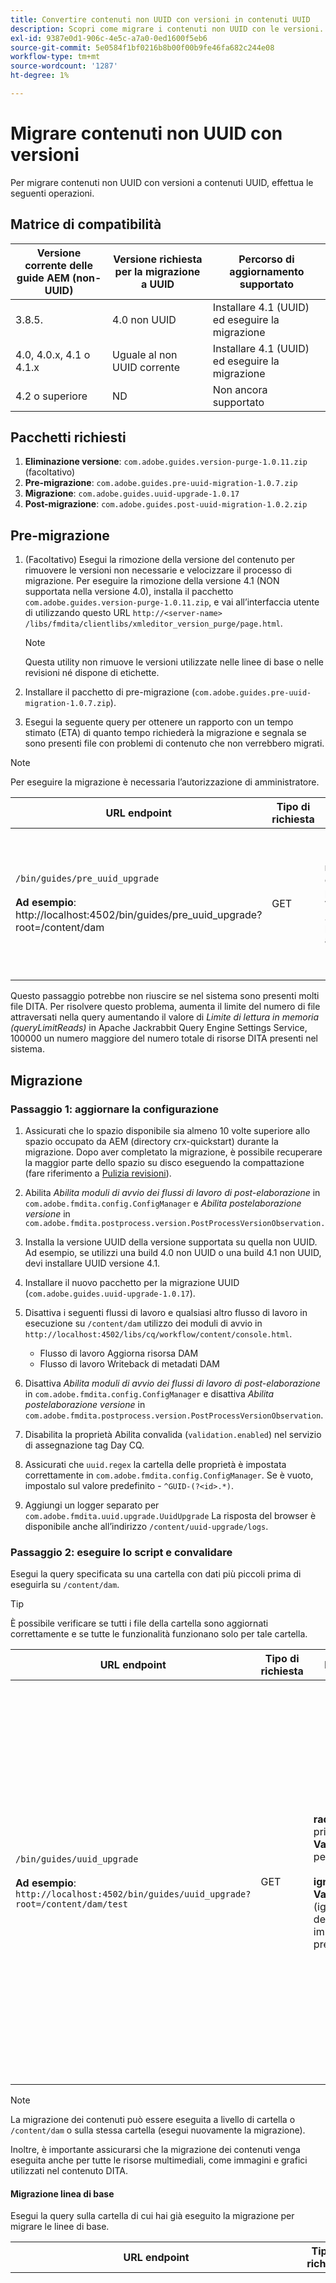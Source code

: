 ```yaml
---
title: Convertire contenuti non UUID con versioni in contenuti UUID
description: Scopri come migrare i contenuti non UUID con le versioni.
exl-id: 9387e0d1-906c-4e5c-a7a0-0ed1600f5eb6
source-git-commit: 5e0584f1bf0216b8b00f00b9fe46fa682c244e08
workflow-type: tm+mt
source-wordcount: '1287'
ht-degree: 1%

---
```


# Migrare contenuti non UUID con versioni

Per migrare contenuti non UUID con versioni a contenuti UUID, effettua le seguenti operazioni.

## Matrice di compatibilità

| Versione corrente delle guide AEM (non-UUID) | Versione richiesta per la migrazione a UUID | Percorso di aggiornamento supportato |
|---|---|---|
| 3.8.5. | 4.0 non UUID | Installare 4.1 (UUID) ed eseguire la migrazione |
| 4.0, 4.0.x, 4.1 o 4.1.x | Uguale al non UUID corrente | Installare 4.1 (UUID) ed eseguire la migrazione |
| 4.2 o superiore | ND | Non ancora supportato |

## Pacchetti richiesti

1. **Eliminazione versione**: `com.adobe.guides.version-purge-1.0.11.zip` (facoltativo)
1. **Pre-migrazione**: `com.adobe.guides.pre-uuid-migration-1.0.7.zip`
1. **Migrazione**: `com.adobe.guides.uuid-upgrade-1.0.17`
1. **Post-migrazione**: `com.adobe.guides.post-uuid-migration-1.0.2.zip`


## Pre-migrazione

1. (Facoltativo) Esegui la rimozione della versione del contenuto per rimuovere le versioni non necessarie e velocizzare il processo di migrazione. Per eseguire la rimozione della versione 4.1 (NON supportata nella versione 4.0), installa il pacchetto `com.adobe.guides.version-purge-1.0.11.zip`, e vai all’interfaccia utente di utilizzando questo URL `http://<server-name> /libs/fmdita/clientlibs/xmleditor_version_purge/page.html`.

   >[!NOTE]
   >
   >Questa utility non rimuove le versioni utilizzate nelle linee di base o nelle revisioni né dispone di etichette.
1. Installare il pacchetto di pre-migrazione (`com.adobe.guides.pre-uuid-migration-1.0.7.zip`).

1. Esegui la seguente query per ottenere un rapporto con un tempo stimato (ETA) di quanto tempo richiederà la migrazione e segnala se sono presenti file con problemi di contenuto che non verrebbero migrati.

>[!NOTE]
>
>Per eseguire la migrazione è necessaria l’autorizzazione di amministratore.


| URL endpoint | Tipo di richiesta | Parametro query | Risultati previsti |
|---|---|---|---|
| `/bin/guides/pre_uuid_upgrade` <br> <br>**Ad esempio**: http://localhost:4502/bin/guides/pre_uuid_upgrade?root=/content/dam | GET | **radice**: cartella principale<br> **Valore**: `/content/dam` per l’intero archivio. | Verrà creato un report di pre-migrazione (.csv) che elenca il numero di file, le versioni totali e gli errori. <br><br> **Output di esempio**:<br>RootFolder: /content/dam <br>File totali: 2697 <br>Versioni totali: 10380 <br>Numero di file con errori: 28 <br>Un rapporto dettagliato sarà disponibile tramite AEM CRX all’indirizzo `/content/uuid-pgrade/UuidMigrationReport_1688400131039.csv` |

Questo passaggio potrebbe non riuscire se nel sistema sono presenti molti file DITA. Per risolvere questo problema, aumenta il limite del numero di file attraversati nella query aumentando il valore di *Limite di lettura in memoria (queryLimitReads)* in Apache Jackrabbit Query Engine Settings Service, 100000 un numero maggiore del numero totale di risorse DITA presenti nel sistema.

## Migrazione

### Passaggio 1: aggiornare la configurazione

1. Assicurati che lo spazio disponibile sia almeno 10 volte superiore allo spazio occupato da AEM (directory crx-quickstart) durante la migrazione. Dopo aver completato la migrazione, è possibile recuperare la maggior parte dello spazio su disco eseguendo la compattazione (fare riferimento a [Pulizia revisioni](https://experienceleague.adobe.com/docs/experience-manager-65/deploying/deploying/revision-cleanup.html?lang=en)).

1. Abilita *Abilita moduli di avvio dei flussi di lavoro di post-elaborazione* in `com.adobe.fmdita.config.ConfigManager` e *Abilita postelaborazione versione* in `com.adobe.fmdita.postprocess.version.PostProcessVersionObservation.`

1. Installa la versione UUID della versione supportata su quella non UUID. Ad esempio, se utilizzi una build 4.0 non UUID o una build 4.1 non UUID, devi installare UUID versione 4.1.

1. Installare il nuovo pacchetto per la migrazione UUID (`com.adobe.guides.uuid-upgrade-1.0.17`).

1. Disattiva i seguenti flussi di lavoro e qualsiasi altro flusso di lavoro in esecuzione su `/content/dam` utilizzo dei moduli di avvio in `http://localhost:4502/libs/cq/workflow/content/console.html`.

   * Flusso di lavoro Aggiorna risorsa DAM
   * Flusso di lavoro Writeback di metadati DAM

1. Disattiva *Abilita moduli di avvio dei flussi di lavoro di post-elaborazione* in `com.adobe.fmdita.config.ConfigManager` e disattiva *Abilita postelaborazione versione* in `com.adobe.fmdita.postprocess.version.PostProcessVersionObservation`.

1. Disabilita la proprietà Abilita convalida (`validation.enabled`) nel servizio di assegnazione tag Day CQ.

1. Assicurati che `uuid.regex` la cartella delle proprietà è impostata correttamente in `com.adobe.fmdita.config.ConfigManager`. Se è vuoto, impostalo sul valore predefinito - `^GUID-(?<id>.*)`.
1. Aggiungi un logger separato per `com.adobe.fmdita.uuid.upgrade.UuidUpgrade` La risposta del browser è disponibile anche all’indirizzo `/content/uuid-upgrade/logs`.

### Passaggio 2: eseguire lo script e convalidare

Esegui la query specificata su una cartella con dati più piccoli prima di eseguirla su `/content/dam`.

>[!TIP]
>
>È possibile verificare se tutti i file della cartella sono aggiornati correttamente e se tutte le funzionalità funzionano solo per tale cartella.

| URL endpoint | Tipo di richiesta | Parametro query | Risultati previsti |
|---|---|---|---|
| `/bin/guides/uuid_upgrade`<br><br> **Ad esempio**: `http://localhost:4502/bin/guides/uuid_upgrade?root=/content/dam/test` | GET | **radice**: cartella principale <br>**Valore**: /content/dam per l’intero archivio.<br><br>**ignoreImageVersions**<br> **Valore**: true/false (ignora l’elaborazione delle versioni delle immagini. Il valore predefinito è false) | Rapporto di migrazione con elenco dei file migrati correttamente, aggiornamento non riuscito, aggiornamento con errori e tempo totale impiegato. <br><br> **Output di esempio**: <br> [INFO] Elenco dei file non riuscito:0 <br>[INFO] No. di file aggiornati correttamente: 2241 <br>[INFO] No. di file aggiornati con errori: 28 <br>[INFO] No. aggiornamento di file non riuscito: 0 <br> [INFO] Tempo totale impiegato: 0:37:03,131 |

>[!NOTE]
>
> La migrazione dei contenuti può essere eseguita a livello di cartella o `/content/dam` o sulla stessa cartella (esegui nuovamente la migrazione).

Inoltre, è importante assicurarsi che la migrazione dei contenuti venga eseguita anche per tutte le risorse multimediali, come immagini e grafici utilizzati nel contenuto DITA.

#### Migrazione linea di base

Esegui la query sulla cartella di cui hai già eseguito la migrazione per migrare le linee di base.

| URL endpoint | Tipo di richiesta | Parametro query | Risultati previsti |
|---|---|---|---|
| `/bin/guides/baseline_uuid_upgrade`<br><br> **Ad esempio**: ` http://localhost:4502/bin/guides/baseline_uuid_upgrade?root=/content/dam/test` | GET | **radice**: cartella principale <br> **Valore**: /content/dam per l’intero archivio. <br><br> **ignoreImageVersions**<br> **Valore**: true/false <br>(Ignora l&#39;elaborazione delle versioni delle immagini. Il valore predefinito è false) <br><br> **doReviews** <br> **Valore**: true/false <br> (Se le recensioni devono essere aggiornate o meno. Il valore predefinito è false.) Rapporto di migrazione con elenco dei file migrati correttamente, aggiornamento non riuscito, aggiornamento con errori e tempo totale impiegato. <br> <br> **Output di esempio**:<br>[INFO] Elenco dei file non riuscito <br> [INFO] No. di file aggiornati correttamente 2241<br> [INFO] No. di file aggiornati con errori 28<br>[INFO] No. impossibile aggiornare 0<br>[INFO] Tempo totale impiegato: 0:37:03,131 |


### Passaggio 3: ripristinare la configurazione

Una volta completata la migrazione del server, abilita la post-elaborazione, l’assegnazione di tag e i seguenti flussi di lavoro (inclusi tutti gli altri flussi di lavoro inizialmente disabilitati durante la migrazione) per continuare a lavorare sul server.

* Flusso di lavoro Aggiorna risorsa DAM
* Flusso di lavoro per metadati DAM

>[!NOTE]
>
>Se alcuni file non vengono elaborati o danneggiati prima della migrazione, verrebbero danneggiati prima della migrazione e rimarrebbero danneggiati anche dopo la migrazione.

## Convalida della migrazione

1. Installare il pacchetto di migrazione post-uuid (`com.adobe.guides.post-uuid-migration-1.0.2.zip`).

1. Esegui la query seguente per verificare che non vi siano stati errori durante la migrazione che abbiano causato l’interruzione di eventuali collegamenti. Questo script identificherà se vi sono stati collegamenti non interrotti in precedenza ma interrotti ora per qualsiasi motivo.

   | URL endpoint | Tipo di richiesta | Parametro query | Risultati previsti |
   |---|---|---|---|
   | `/bin/guides/get_broken_links` <br> <br> **Ad esempio**:<br>`http://localhost:4502/bin/guides/get_broken_links` | GET | ND | Rapporto di migrazione con il numero totale di file con UUID interrotti e i rispettivi percorsi dei file. <br> <br> **Output di esempio**:<br>[DEBUG] Verifica dell&#39;utilizzo di tutti questi GUID nel contenuto.<br>[DEBUG] Numero totale di file che potrebbero aver danneggiato UUID: 0 <br>[DEBUG] Percorsi che potrebbero aver interrotto gli UUID:0 |

1. Al termine della migrazione, è possibile recuperare la maggior parte dello spazio su disco eseguendo la compattazione (fare riferimento a `https://experienceleague.adobe.com/docs/experience-manager-65/deploying/deploying/revision-cleanup.html?lang=en`).

## Migrazione dei contenuti Delta

1. Per migrare il contenuto delta dal server attivo (non UUID) al server UUID corrente, installa lo script di pre-migrazione sul server non UUID.

1. Esegui la seguente query sull’intero set di dati (o sottocartella) per identificare ed esportare tutti i file modificati dopo il timestamp specificato: Il timestamp utilizza il formato ISO8601 per date e ore ( AAAA-MM-GGTHH:mm:ss.SSSZ) e consente anche rappresentazioni parziali, come AAAA-MM-GG.

   | URL endpoint | Tipo di richiesta | Parametro query | Risultati previsti |
   |---|---|---|---|
   | `/bin/guides/data_export`<br><br>**Ad esempio**: <br> `http://localhost:4502/bin/guides/data_export?timestamp=2023-07-11&root=/content/dam` | GET | **timestamp** <br> **Valore**: AAAA-MM-GG<br><br> **radice**: cartella principale <br> **Valore**: `/content/dam` per l’intero archivio. | Un file zip con contenuti delta viene creato in /var/dxml/exports. <br> <br>**Esempio**: dataexport_1689761491218.zip (il file viene creato) |

1. Scarica il file zip esportato dallo script. L’ultima riga della risposta deve fornire il percorso del file zip generato (memorizzato in /var/dxml/exports nel sistema).

1. Carica il file zip sul server uuid nel percorso desiderato nell’interfaccia utente di Assets.

1. Verificare che il pacchetto di post-migrazione sia installato nel server UUID.

1. Esegui la seguente query per importare nel sistema il contenuto delta dal file zip caricato. Per identificare ed elaborare correttamente i dati, la query deve includere il percorso del file zip caricato.

   | URL endpoint | Tipo di richiesta | Parametro query | Risultati previsti |
   |---|---|---|---|
   | `/bin/guides/data_import`<br> **Ad esempio**:`http://localhost:4502/bin/guides/data_import?path=/content/dam/dataexport_1689344927551.zip&createVersion=true` | POST | **percorso**<br> **Valore**: `/content/dam/filename.zip`(Percorso file caricato) **createVersion** <br> **Valore**: true/false<br>Il valore predefinito di createVersion è false. | Il file viene caricato nel percorso di contenuto desiderato.<br><br>**Esempio**: `dataexport_1689761491218.zip`<br><br> (Lo stesso file esportato nel passaggio precedente viene caricato nel percorso desiderato in `/content/dam`). |

1. Se non esiste, lo script creerà un nuovo file o sostituirà il file esistente se è stato modificato.

>[!NOTE]
>
> La cronologia delle versioni e tutte le altre modifiche apportate sul server (come flussi di lavoro e revisioni ) devono essere aggiornate manualmente.
